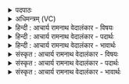 <details><summary>पदपाठः</summary>

म꣣घो꣡नः꣢। स्म꣣। वृत्रह꣡त्ये꣢षु। वृ꣣त्र। ह꣡त्ये꣢꣯षु। चो꣣दय। ये꣢। द꣡द꣢꣯ति। प्रि꣣या꣢। व꣡सु꣢꣯। त꣡व꣢꣯। प्र꣡णी꣢꣯ती। प्र। नी꣡ती। हर्यश्व। हरि। अश्व। सूरि꣡भिः꣢। वि꣡श्वा꣢꣯। त꣣रेम। दुरिता꣢। दुः꣣। इता꣢। १६८३।
</details>

<details><summary>अधिमन्त्रम् (VC)</summary>

- इन्द्रः
- वसिष्ठो मैत्रावरुणिः
- बार्हतः प्रगाथः (विषमा बृहती, समा सतोबृहती)
- पञ्चमः
</details>

<details><summary>हिन्दी : आचार्य रामनाथ वेदालंकार - विषयः</summary>

अगले मन्त्र में परमात्मा से प्रार्थना करते हैं।
</details>

<details><summary>हिन्दी : आचार्य रामनाथ वेदालंकार - पदार्थः</summary>

पदार्थान्वयभाषाः -  हे(हर्यश्व)परस्पर आकर्षण से युक्त व्याप्त सूर्य,चन्द्र,पृथिवी आदि लोकों के स्वामी जगदीश्वर!आप(मघोनः)धनी मनुष्यों को(वृत्रहत्येषु)जिनमें पापों वा पापी दुष्ट शत्रुओं की हत्या की जाती है,ऐसे देवासुरसङ्ग्रामों में(चोदय)प्रेरित करो, (ये)जो धनी मनुष्य(प्रिया वसु)प्रिय धनों को(ददति)परोपकार के लिए दान करते हैं।(तव प्रणीती)आपके श्रेष्ठ मार्गदर्शन से,हम(सुरिभिः)विद्वान् स्तोताओं सहित(विश्वा दुरिता)सब दुःख,दुर्गुण,दुर्व्यसन आदि को(तरेम)तर जाएँ ॥२॥
</details>

<details><summary>हिन्दी : आचार्य रामनाथ वेदालंकार - भावार्थः</summary>

भावार्थभाषाः -  व्यक्तियों तथा समाज की उन्नति के लिए धन और दान के साथ पापों का संहार तथा विघ्नों पर विजय भी अपेक्षित होती है ॥२॥ इस खण्ड में परमात्मा, मन और श्रद्धा के विषयों का वर्णन होने से इस खण्ड की पूर्व खण्ड के साथ सङ्गति जाननी चाहिए ॥ अठारहवें अध्याय में द्वितीय खण्ड समाप्त ॥
</details>

<details><summary>संस्कृत : आचार्य रामनाथ वेदालंकार - विषयः</summary>

अथ परमात्मानं प्रार्थयते।
</details>

<details><summary>संस्कृत : आचार्य रामनाथ वेदालंकार - पदार्थः</summary>

पदार्थान्वयभाषाः -  हे(हर्यश्व)हरयः परस्पराकर्षणयुक्ताः अश्वाः व्याप्ताः सूर्यचन्द्रपृथिव्यादयो लोकाः यस्य तादृश जगदीश्वर!त्वम्(मघोनः)तान् धनवतः मनुष्यान्(वृत्रहत्येषु)वृत्राणां पापानां पापिनां दुष्टशत्रूणां वा हत्या विनाशो येषु तेषु देवासुरसंग्रामेषु(चोदय)प्रेरय, (ये)धनवन्तो जनाः(प्रिया वसु)प्रियाणि वसूनि(ददति)परोपकाराय प्रयच्छन्ति।(तव प्रणीति)तव प्रकृष्टया नीत्या,वयम्(सूरिभिः)विद्वद्भिः स्तोतृभिः सह(विश्वा दुरिता)विश्वानि दुरितानि सर्वाणि दुःखदुर्गुणदुर्व्यसनादीनि(तरेम)पारयेम ॥२॥२
</details>

<details><summary>संस्कृत : आचार्य रामनाथ वेदालंकार - भावार्थः</summary>

भावार्थभाषाः -  व्यक्तीनां समाजस्य चोन्नतये धनेन दानेन च सह पापानां संहारः विघ्नानां विजयश्चाप्यपेक्ष्यते ॥२॥ अस्मिन् खण्डे परमात्मनो मनसः श्रद्धायाश्च विषयाणां वर्णनादेतत्खण्डस्य पूर्वखण्डेन संगतिर्वेदितव्या।
</details>